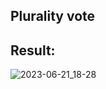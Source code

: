 ## Plurality vote
## Result: 
![2023-06-21_18-28](https://github.com/demurre/CS50/assets/117121382/79f95e92-6adf-4d12-936e-b7608e3dcdaf)
